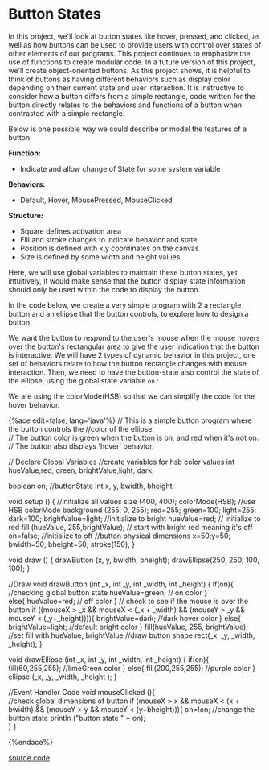 Button States
==============

In this project, we'll look at button states like hover, pressed, and clicked, as well as how buttons can be used to provide users with control over states of other elements of our programs. This project continues to emphasize the use of functions to create modular code. In a future version of this project, we'll create object-oriented buttons. As this project shows, it is helpful to think of buttons as having different behaviors such as display color depending on their current state and user interaction. It is instructive to consider how a button differs from a simple rectangle, code written for the button directly relates to the behaviors and functions of a button when contrasted with a simple rectangle.

 Below is one possible way we could describe or model the features of a button:

  **Function:**  
  -   Indicate and allow change of State for some system variable
 

  **Behaviors:**  
  -   Default, Hover, MousePressed, MouseClicked
 

  **Structure:**  
  -   Square defines activation area
  -   Fill and stroke changes to indicate behavior and state
  -   Position is defined with x,y coordinates on the canvas
  -   Size is defined by some width and height values
 
Here, we will use global variables to maintain these button states, yet intuitively, it would make sense that the button display state information should only be used within the code to display the button.

In the code below, we create a very simple program with 2 a rectangle button and an ellipse that the button controls, to explore how to design a button. 

We want the button to respond to the user's mouse when the mouse hovers over the button's rectangular area to give the user indication that the button is interactive. We will have 2 types of dynamic behavior in this project, one set of behaviors relate to how the button rectangle changes with mouse interaction. Then, we need to have the button-state also control the state of the ellipse, using the global state variable `on` :

We are using the colorMode(HSB) so that we can simplify the code for the hover behavior.  

{%ace edit=false, lang='java'%}
// This is a simple button program where the button controls the //color of the ellipse.  
// The button color is green when the button is on, and red when it's not on.
// The button also displays 'hover' behavior.

// Declare Global Variables
//create variables for hsb color values
int hueValue,red, green, brightValue,light, dark;

boolean on;  //buttonState
int x, y, bwidth, bheight;

void setup () {  //initialize all values
    size (400, 400);
    colorMode(HSB);   //use HSB colorMode
    background (255, 0, 255);
    red=255; green=100;
    light=255; dark=100;
    brightValue=light;   //initialize to bright
    hueValue=red;       // initialize to red
    fill (hueValue, 255,brightValue);  // start with bright red meaning it's off
    on=false;       //initialize to off
    //button physical dimensions
    x=50;y=50;
    bwidth=50; bheight=50;
    stroke(150); 
}

void draw () {
   drawButton (x, y, bwidth, bheight); 
   drawEllipse(250, 250, 100, 100);
}

//Draw 
void drawButton (int _x, int _y, int _width, int _height) {
  if(on){  //checking global button state
        hueValue=green; // on color
        }   
        else{
            hueValue=red; // off color
         }
   // check to see if the mouse is over the button
  if ((mouseX > _x && mouseX < (_x + _width) && (mouseY > _y && mouseY < (_y+_height)))){
        brightValue=dark;  //dark hover color
    }
    else{
        brightValue=light; //default bright color
    }
  fill(hueValue, 255, brightValue);  //set fill with hueValue, brightValue
  //draw button shape
  rect(_x, _y, _width, _height);
  }

void drawEllipse (int _x, int _y, int _width, int _height) {
  if(on){
    fill(60,255,255);  //limeGreen color
  }
  else{
     fill(200,255,255); //purple color
  }
  ellipse (_x, _y, _width, _height );
}

 //Event Handler Code
void mouseClicked (){  
   //check global dimensions of button 
   if (mouseX > x && mouseX < (x + bwidth) && (mouseY > y && mouseY < (y+bheight))){
      on=!on; //change the button state
      println ("button state " + on);  
      } 
    }

{%endace%}

[source code](https://jsbin.com/jasaga/edit?js,output)